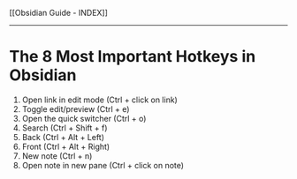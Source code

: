 [[Obsidian Guide - INDEX]]

---

# The 8 Most Important Hotkeys in Obsidian

1. Open link in edit mode (Ctrl + click on link)
2. Toggle edit/preview (Ctrl + e)
3. Open the quick switcher (Ctrl + o)
4. Search (Ctrl + Shift + f)
5. Back (Ctrl + Alt + Left)
6. Front (Ctrl + Alt + Right)
7. New note (Ctrl + n)
8. Open note in new pane (Ctrl + click on note)